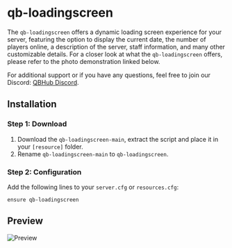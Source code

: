 # qb-loadingscreen

The `qb-loadingscreen` offers a dynamic loading screen experience for your server, featuring the option to display the current date, the number of players online, a description of the server, staff information, and many other customizable details. For a closer look at what the `qb-loadingscreen` offers, please refer to the photo demonstration linked below.

For additional support or if you have any questions, feel free to join our Discord: [QBHub Discord](https://discord.gg/QBHub).

## Installation

### Step 1: Download

1. Download the `qb-loadingscreen-main`, extract the script and place it in your `[resource]` folder.
2. Rename `qb-loadingscreen-main` to `qb-loadingscreen`.

### Step 2: Configuration

Add the following lines to your `server.cfg` or `resources.cfg`:

```plaintext
ensure qb-loadingscreen
```

## Preview

![Preview](https://media.discordapp.net/attachments/769375973228937266/1210451285388689438/image.png?ex=65ea9b9b&is=65d8269b&hm=23efe672ff65e871fee9e71aaf119d1e01f8e79a10bd9edc1551e8dbfc503ac8&=&format=webp&quality=lossless&width=1662&height=910)
